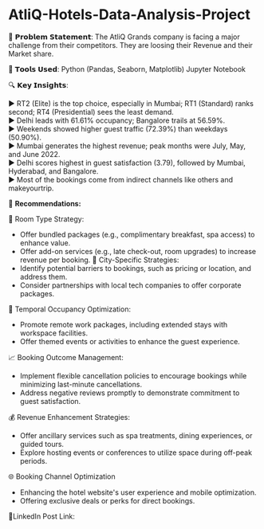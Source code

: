# AtliQ-Hotels-Data-Analysis-Project

🤔 𝗣𝗿𝗼𝗯𝗹𝗲𝗺 𝗦𝘁𝗮𝘁𝗲𝗺𝗲𝗻𝘁:
The AtliQ Grands company is facing a major challenge from their competitors. They are loosing their Revenue and their Market share.

🔧 𝗧𝗼𝗼𝗹𝘀 𝗨𝘀𝗲𝗱:
Python (Pandas, Seaborn, Matplotlib)
Jupyter Notebook

🔍 𝗞𝗲𝘆 𝗜𝗻𝘀𝗶𝗴𝗵𝘁𝘀:

▶️ RT2 (Elite) is the top choice, especially in Mumbai; RT1 (Standard) ranks second; RT4 (Presidential) sees the least demand.<br>
▶️ Delhi leads with 61.61% occupancy; Bangalore trails at 56.59%.<br>
▶️ Weekends showed higher guest traffic (72.39%) than weekdays (50.90%).<br>
▶️ Mumbai generates the highest revenue; peak months were July, May, and June 2022.<br>
▶️ Delhi scores highest in guest satisfaction (3.79), followed by Mumbai, Hyderabad, and Bangalore.<br>
▶️ Most of the bookings come from indirect channels like others and makeyourtrip.

📌 **Recommendations:**

🏨 Room Type Strategy:
- Offer bundled packages (e.g., complimentary breakfast, spa access) to enhance value.
- Offer add-on services (e.g., late check-out, room upgrades) to increase revenue per booking.
📍 City-Specific Strategies:
- Identify potential barriers to bookings, such as pricing or location, and address them.
- Consider partnerships with local tech companies to offer corporate packages.
  
📅 Temporal Occupancy Optimization:
- Promote remote work packages, including extended stays with workspace facilities.
- Offer themed events or activities to enhance the guest experience.
  
📈 Booking Outcome Management:
- Implement flexible cancellation policies to encourage bookings while minimizing last-minute cancellations.
- Address negative reviews promptly to demonstrate commitment to guest satisfaction.

💰 Revenue Enhancement Strategies:
- Offer ancillary services such as spa treatments, dining experiences, or guided tours.
- Explore hosting events or conferences to utilize space during off-peak periods.

🌐 Booking Channel Optimization
- Enhancing the hotel website's user experience and mobile optimization.
- Offering exclusive deals or perks for direct bookings.

🔗LinkedIn Post Link: 

